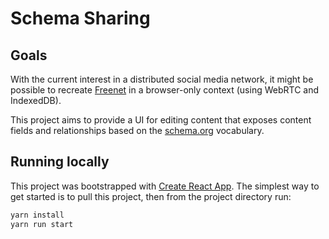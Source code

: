 # Schema Sharing

## Goals

With the current interest in a distributed social media network, it might be possible to recreate [Freenet](https://freenetproject.org/) in a browser-only context (using WebRTC and IndexedDB).

This project aims to provide a UI for editing content that exposes content fields and relationships based on the [schema.org](https://schema.org/) vocabulary.


## Running locally

This project was bootstrapped with [Create React App](https://github.com/facebook/create-react-app). The simplest way to get started is to pull this project, then from the project directory run:

```sh
yarn install
yarn run start
```
